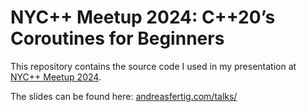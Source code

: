 # NYC++ Meetup 2024: C++20’s Coroutines for Beginners

This repository contains the source code I used in my presentation at [NYC++ Meetup 2024](https://www.meetup.com/new-york-c-c-meetup-group/events/302273991/).

<!-- VIDEO -->

The slides can be found here: [andreasfertig.com/talks/](https://andreasfertig.com/talks/)

